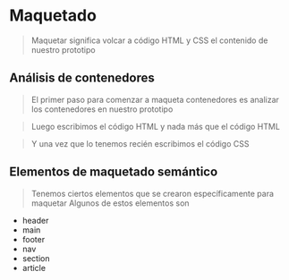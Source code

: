 # Maquetado

> Maquetar significa volcar a código HTML y CSS 
> el contenido de nuestro prototipo

## Análisis de contenedores

> El primer paso para comenzar a maqueta contenedores es analizar los contenedores en nuestro prototipo

> Luego escribimos el código HTML y nada más que el código HTML

> Y una vez que lo tenemos recién escribimos el código CSS

## Elementos de maquetado semántico

> Tenemos ciertos elementos que se crearon específicamente para maquetar
> Algunos de estos elementos son

- header
- main
- footer
- nav
- section
- article

